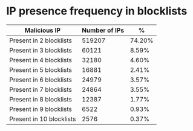 # IP presence frequency in blocklists
| Malicious IP | Number of IPs | % |
|----|----|----|
| Present in 2 blocklists | 519207 | 74.20% |
| Present in 3 blocklists | 60121 | 8.59% |
| Present in 4 blocklists | 32180 | 4.60% |
| Present in 5 blocklists | 16881 | 2.41% |
| Present in 6 blocklists | 24979 | 3.57% |
| Present in 7 blocklists | 24864 | 3.55% |
| Present in 8 blocklists | 12387 | 1.77% |
| Present in 9 blocklists | 6522 | 0.93% |
| Present in 10 blocklists | 2576 | 0.37% |
